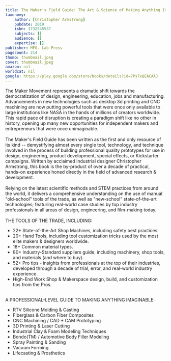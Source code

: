 ```yaml
---
title: The Maker's Field Guide: The Art & Science of Making Anything Imaginable
taxonomy:
	author: [Christopher Armstrong]
	pubdate: 2019
	isbn: 1732545537
	subjects: []
	audience: []
	expertise: []
publisher: MFG. Lab Press
pagecount: 214
thumb: thumbnail.jpeg
cover: thumbnail.jpeg
amazon: nil
worldcat: nil
google: https://play.google.com/store/books/details?id=7Ps7xQEACAAJ
---
```

<p>The Maker Movement represents a dramatic shift towards the democratization of design, engineering, education, jobs and manufacturing. Advancements in new technologies such as desktop 3d printing and CNC machining are now putting powerful tools that were once only available to large institutions like NASA in the hands of millions of creators worldwide. This rapid pace of disruption is creating a paradigm shift like no other in history, opening up many new opportunities for independent makers and entrepreneurs that were once unimaginable.<br> <br> The Maker's Field Guide has been written as the first and only resource of its kind -- demystifying almost every single tool, technology, and technique involved in the process of building professional quality prototypes for use in design, engineering, product development, special effects, or Kickstarter campaigns. Written by acclaimed industrial designer Christopher Armstrong, this book is the by-product of over a decade of practical, hands-on experience honed directly in the field of advanced research & development.<br> <br> Relying on the latest scientific methods and STEM practices from around the world, it delivers a comprehensive understanding on the use of manual "old-school" tools of the trade, as well as "new-school" state-of-the-art technologies; featuring real-world case studies by top industry professionals in all areas of design, engineering, and film-making today.<br> <br> THE TOOLS OF THE TRADE, INCLUDING: </p> <ul> <li>22+ State-of-the-Art Shop Machines, including safety best practices.</li> <li>20+ Hand Tools, including tool customization tricks used by the most elite makers & designers worldwide.</li> <li>18+ Common material types.</li> <li>80+ Industry-Standard suppliers guide, including machinery, shop tools, and materials (and where to buy).</li> <li>52+ Pro tips - insights from professionals at the top of their industries, developed through a decade of trial, error, and real-world industry experience.</li> <li>High-End Work Shop & Makerspace design, build, and customization tips from the Pros.</li> </ul> <p><br> A PROFESSIONAL-LEVEL GUIDE TO MAKING ANYTHING IMAGINABLE: </p> <ul> <li>RTV Silicone Molding & Casting</li> <li>Fiberglass & Carbon Fiber Composites</li> <li>CNC Machining / CAD + CAM Prototyping</li> <li>3D Printing & Laser Cutting</li> <li>Industrial Clay & Foam Modeling Techniques</li> <li>Bondo(TM) / Automotive Body Filler Modeling</li> <li>Spray Painting & Sanding</li> <li>Vacuum Forming</li> <li>Lifecasting & Prosthetics</li> </ul>